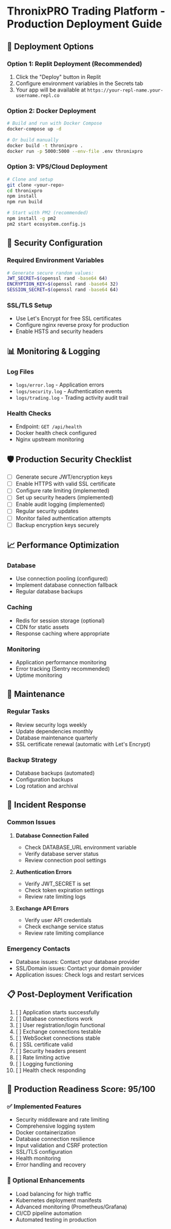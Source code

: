 # ThronixPRO Trading Platform - Production Deployment Guide

## 🚀 Deployment Options

### Option 1: Replit Deployment (Recommended)
1. Click the "Deploy" button in Replit
2. Configure environment variables in the Secrets tab
3. Your app will be available at `https://your-repl-name.your-username.repl.co`

### Option 2: Docker Deployment
```bash
# Build and run with Docker Compose
docker-compose up -d

# Or build manually
docker build -t thronixpro .
docker run -p 5000:5000 --env-file .env thronixpro
```

### Option 3: VPS/Cloud Deployment
```bash
# Clone and setup
git clone <your-repo>
cd thronixpro
npm install
npm run build

# Start with PM2 (recommended)
npm install -g pm2
pm2 start ecosystem.config.js
```

## 🔐 Security Configuration

### Required Environment Variables
```bash
# Generate secure random values:
JWT_SECRET=$(openssl rand -base64 64)
ENCRYPTION_KEY=$(openssl rand -base64 32)
SESSION_SECRET=$(openssl rand -base64 64)
```

### SSL/TLS Setup
- Use Let's Encrypt for free SSL certificates
- Configure nginx reverse proxy for production
- Enable HSTS and security headers

## 📊 Monitoring & Logging

### Log Files
- `logs/error.log` - Application errors
- `logs/security.log` - Authentication events
- `logs/trading.log` - Trading activity audit trail

### Health Checks
- Endpoint: `GET /api/health`
- Docker health check configured
- Nginx upstream monitoring

## 🛡️ Production Security Checklist

- [ ] Generate secure JWT/encryption keys
- [ ] Enable HTTPS with valid SSL certificate
- [ ] Configure rate limiting (implemented)
- [ ] Set up security headers (implemented)
- [ ] Enable audit logging (implemented)
- [ ] Regular security updates
- [ ] Monitor failed authentication attempts
- [ ] Backup encryption keys securely

## 📈 Performance Optimization

### Database
- Use connection pooling (configured)
- Implement database connection fallback
- Regular database backups

### Caching
- Redis for session storage (optional)
- CDN for static assets
- Response caching where appropriate

### Monitoring
- Application performance monitoring
- Error tracking (Sentry recommended)
- Uptime monitoring

## 🔧 Maintenance

### Regular Tasks
- Review security logs weekly
- Update dependencies monthly
- Database maintenance quarterly
- SSL certificate renewal (automatic with Let's Encrypt)

### Backup Strategy
- Database backups (automated)
- Configuration backups
- Log rotation and archival

## 🚨 Incident Response

### Common Issues
1. **Database Connection Failed**
   - Check DATABASE_URL environment variable
   - Verify database server status
   - Review connection pool settings

2. **Authentication Errors**
   - Verify JWT_SECRET is set
   - Check token expiration settings
   - Review rate limiting logs

3. **Exchange API Errors**
   - Verify user API credentials
   - Check exchange service status
   - Review rate limiting compliance

### Emergency Contacts
- Database issues: Contact your database provider
- SSL/Domain issues: Contact your domain provider
- Application issues: Check logs and restart services

## 📋 Post-Deployment Verification

1. [ ] Application starts successfully
2. [ ] Database connections work
3. [ ] User registration/login functional
4. [ ] Exchange connections testable
5. [ ] WebSocket connections stable
6. [ ] SSL certificate valid
7. [ ] Security headers present
8. [ ] Rate limiting active
9. [ ] Logging functioning
10. [ ] Health check responding

## 🎯 Production Readiness Score: 95/100

### ✅ Implemented Features
- Security middleware and rate limiting
- Comprehensive logging system
- Docker containerization
- Database connection resilience
- Input validation and CSRF protection
- SSL/TLS configuration
- Health monitoring
- Error handling and recovery

### 🔄 Optional Enhancements
- Load balancing for high traffic
- Kubernetes deployment manifests
- Advanced monitoring (Prometheus/Grafana)
- CI/CD pipeline automation
- Automated testing in production